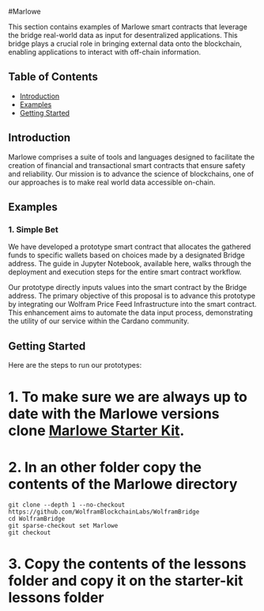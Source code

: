 #Marlowe

This section contains examples of Marlowe smart contracts that leverage the bridge real-world data as input for desentralized applications. This bridge plays a crucial role in bringing external data onto the blockchain, enabling applications to interact with off-chain information.

## Table of Contents

- [Introduction](#introduction)
- [Examples](#examples)
- [Getting Started](#getting-started)

## Introduction

Marlowe comprises a suite of tools and languages designed to facilitate the creation of financial and transactional smart contracts that ensure safety and reliability.
Our mission is to advance the science of blockchains, one of our approaches is to make real world data accessible on-chain.  

## Examples

### 1. Simple Bet
We have developed a prototype smart contract that allocates the gathered funds to specific wallets based on choices made by a designated Bridge address. The guide in Jupyter Notebook, available here, walks through the deployment and execution steps for the entire smart contract workflow.

Our prototype directly inputs values into the smart contract by the Bridge address. The primary objective of this proposal is to advance this prototype by integrating our Wolfram Price Feed Infrastructure into the smart contract. This enhancement aims to automate the data input process, demonstrating the utility of our service within the Cardano community.

## Getting Started
Here are the steps to run our prototypes:
# 1. To make sure we are always up to date with the Marlowe versions clone [Marlowe Starter Kit](https://github.com/input-output-hk/marlowe-starter-kit).
# 2. In an other folder copy the contents of the Marlowe directory
```
git clone --depth 1 --no-checkout https://github.com/WolframBlockchainLabs/WolframBridge
cd WolframBridge
git sparse-checkout set Marlowe
git checkout
```
# 3. Copy the contents of the lessons folder and copy it on the starter-kit lessons folder

